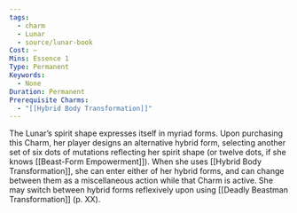 ```yaml
---
tags:
  - charm
  - Lunar
  - source/lunar-book
Cost: —
Mins: Essence 1
Type: Permanent
Keywords:
  - None
Duration: Permanent
Prerequisite Charms:
  - "[[Hybrid Body Transformation]]"
---
```

The Lunar’s spirit shape expresses itself in myriad forms. Upon purchasing this Charm, her player designs an alternative hybrid form, selecting another set of six dots of mutations reflecting her spirit shape (or twelve dots, if she knows [[Beast-Form Empowerment]]). When she uses [[Hybrid Body Transformation]], she can enter either of her hybrid forms, and can change between them as a miscellaneous action while that Charm is active. She may switch between hybrid forms reflexively upon using [[Deadly Beastman Transformation]] (p. XX).